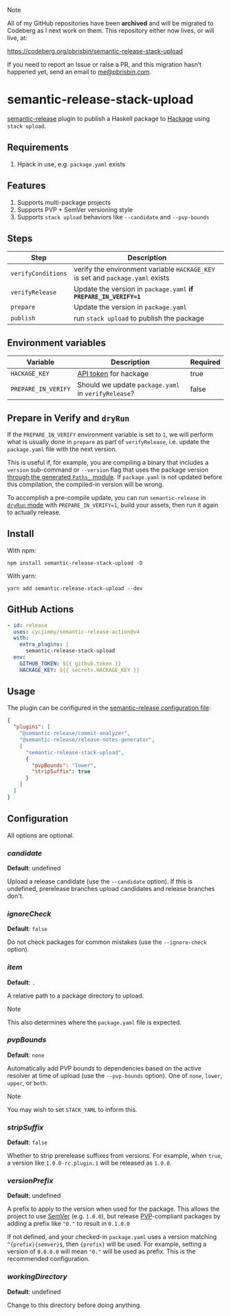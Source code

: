 > [!NOTE]
> All of my GitHub repositories have been **archived** and will be migrated to
> Codeberg as I next work on them. This repository either now lives, or will
> live, at:
>
> https://codeberg.org/pbrisbin/semantic-release-stack-upload
>
> If you need to report an Issue or raise a PR, and this migration hasn't
> happened yet, send an email to me@pbrisbin.com.

# semantic-release-stack-upload

[semantic-release][] plugin to publish a Haskell package to [Hackage][] using
`stack upload`.

[semantic-release]: https://semantic-release.gitbook.io/semantic-release/
[hackage]: https://hackage.haskell.org/

## Requirements

1. Hpack in use, e.g. `package.yaml` exists

## Features

1. Supports multi-package projects
1. Supports PVP + SemVer versioning style
1. Supports `stack upload` behaviors like `--candidate` and `--pvp-bounds`

## Steps

| Step               | Description                                                                    |
| ------------------ | ------------------------------------------------------------------------------ |
| `verifyConditions` | verify the environment variable `HACKAGE_KEY` is set and `package.yaml` exists |
| `verifyRelease`    | Update the version in `package.yaml` **if `PREPARE_IN_VERIFY=1`**              |
| `prepare`          | Update the version in `package.yaml`                                           |
| `publish`          | run `stack upload` to publish the package                                      |

## Environment variables

| Variable            | Description                                                    | Required |
| ------------------- | -------------------------------------------------------------- | -------- |
| `HACKAGE_KEY`       | [API token](https://hackage.haskell.org/packages/) for hackage | true     |
| `PREPARE_IN_VERIFY` | Should we update `package.yaml` in `verifyRelease`?            | false    |

## Prepare in Verify and `dryRun`

If the `PREPARE_IN_VERIFY` environment variable is set to `1`, we will perform
what is usually done in `prepare` as part of `verifyRelease`, i.e. update the
`package.yaml` file with the next version.

This is useful if, for example, you are compiling a binary that includes a
`version` sub-command or `--version` flag that uses the package version [through
the generated `Paths_` module][paths-version]. If `package.yaml` is not updated
before this compilation, the compiled-in version will be wrong.

To accomplish a pre-compile update, you can run `semantic-release` in [`dryRun`
mode][dryRun] with `PREPARE_IN_VERIFY=1`, build your assets, then run it again
to actually release.

[dryRun]: https://semantic-release.gitbook.io/semantic-release/usage/configuration#dryrun
[paths-version]: https://stackoverflow.com/a/2892624

## Install

With npm:

```console
npm install semantic-release-stack-upload -D
```

With yarn:

```console
yarn add semantic-release-stack-upload --dev
```

## GitHub Actions

```yaml
- id: release
  uses: cycjimmy/semantic-release-action@v4
  with:
    extra_plugins: |
      semantic-release-stack-upload
  env:
    GITHUB_TOKEN: ${{ github.token }}
    HACKAGE_KEY: ${{ secrets.HACKAGE_KEY }}
```

## Usage

The plugin can be configured in the [semantic-release configuration
file][semantic-release-config]:

[semantic-release-config]: https://github.com/semantic-release/semantic-release/blob/master/docs/usage/configuration.md#configuration

```json
{
  "plugins": [
    "@semantic-release/commit-analyzer",
    "@semantic-release/release-notes-generator",
    [
      "semantic-release-stack-upload",
      {
        "pvpBounds": "lower",
        "stripSuffix": true
      }
    ]
  ]
}
```

## Configuration

All options are optional.

### _candidate_

**Default**: undefined

Upload a release candidate (use the `--candidate` option). If this is undefined,
prerelease branches upload candidates and release branches don't.

### _ignoreCheck_

**Default**: `false`

Do not check packages for common mistakes (use the `--ignore-check` option).

### _item_

**Default**: `.`

A relative path to a package directory to upload.

> [!NOTE]
> This also determines where the `package.yaml` file is expected.

### _pvpBounds_

**Default**: `none`

Automatically add PVP bounds to dependencies based on the active resolver at
time of upload (use the `--pvp-bounds` option). One of `none`, `lower`, `upper`,
or `both`.

> [!NOTE]
> You may wish to set `STACK_YAML` to inform this.

### _stripSuffix_

**Default**: `false`

Whether to strip prerelease suffixes from versions. For example, when `true`, a
version like `1.0.0-rc.plugin.1` will be released as `1.0.0`.

### _versionPrefix_

**Default**: undefined

A prefix to apply to the version when used for the package. This allows the
project to use [SemVer][] (e.g. `1.0.0`), but release [PVP][]-compliant packages
by adding a prefix like `"0."` to result in `0.1.0.0`

[semver]: https://semver.org/
[PVP]: https://pvp.haskell.org/

If not defined, and your checked-in `package.yaml` uses a version matching
`^{prefix}{semver}$`, then `{prefix}` will be used. For example, setting a
version of `0.0.0.0` will mean `"0."` will be used as prefix. This is the
recommended configuration.

### _workingDirectory_

**Default**: undefined

Change to this directory before doing anything.
